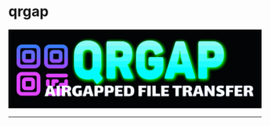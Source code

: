 # qrgap

![qrgap](https://github.com/vaginessa/QRgap/blob/main/img/qrgap_wide_11zon.png)

---------
